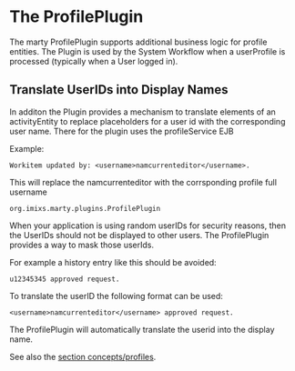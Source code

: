 # The ProfilePlugin

The marty ProfilePlugin supports additional business logic for profile entities. The Plugin is used by the System Workflow 
when a userProfile is processed (typically when a User logged in).

## Translate UserIDs into Display Names

In additon the Plugin provides a mechanism to translate elements of an activityEntity to replace placeholders for a user id with the corresponding user name. There for the plugin uses the profileService EJB
 
Example:

    Workitem updated by: <username>namcurrenteditor</username>.

This will replace the namcurrenteditor with the corrsponding profile full username
 

    org.imixs.marty.plugins.ProfilePlugin
 
When your application is using random userIDs for security reasons, then the UserIDs should not be displayed to other users. 
The ProfilePlugin provides a way to mask those userIds. 

For example a history entry like this should be avoided:

	u12345345 approved request.


To translate the userID the following format can be used: 


	<username>namcurrenteditor</username> approved request.

The ProfilePlugin will automatically translate the userid into the display name.

See also the [section concepts/profiles](../concepts/profiles.html).

